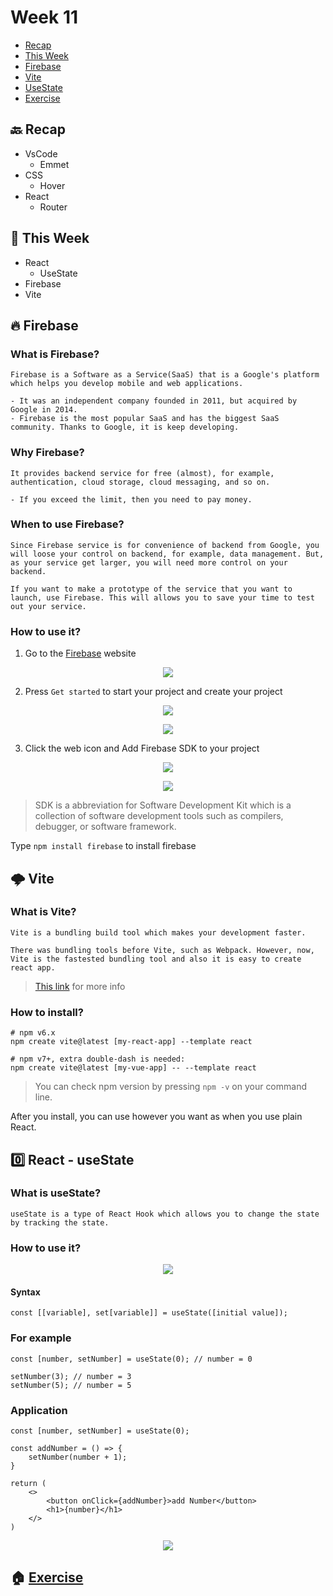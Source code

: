 # Week 11

- [Recap](https://github.com/OfficerChul/webDev101/blob/main/k_Week_11/Week_11.md#-recap)
- [This Week](https://github.com/OfficerChul/webDev101/blob/main/k_Week_11/Week_11.md#-this-week)
- [Firebase](https://github.com/OfficerChul/webDev101/blob/main/k_Week_11/Week_11.md#-firebase)
- [Vite](https://github.com/OfficerChul/webDev101/blob/main/k_Week_11/Week_11.md#%EF%B8%8F-vite)
- [UseState](https://github.com/OfficerChul/webDev101/blob/main/k_Week_11/Week_11.md#0%EF%B8%8F%E2%83%A3-react---usestate)
- [Exercise](https://github.com/OfficerChul/webDev101/blob/main/k_Week_11/Week_11.md#-exercise)

## 🔙 Recap

- VsCode
    - Emmet
- CSS 
    - Hover
- React
    - Router

## 📖 This Week

- React
    - UseState
- Firebase
- Vite

## 🔥 Firebase

### What is Firebase?

```
Firebase is a Software as a Service(SaaS) that is a Google's platform which helps you develop mobile and web applications.

- It was an independent company founded in 2011, but acquired by Google in 2014.
- Firebase is the most popular SaaS and has the biggest SaaS community. Thanks to Google, it is keep developing.

```

### Why Firebase?
```
It provides backend service for free (almost), for example, authentication, cloud storage, cloud messaging, and so on.

- If you exceed the limit, then you need to pay money.
```

### When to use Firebase?
```
Since Firebase service is for convenience of backend from Google, you will loose your control on backend, for example, data management. But, as your service get larger, you will need more control on your backend.

If you want to make a prototype of the service that you want to launch, use Firebase. This will allows you to save your time to test out your service.
```

### How to use it?

1. Go to the [Firebase](https://firebase.google.com/) website

<p align='center'><img src='./images/firebase1.jpg'/></p>

2. Press `Get started` to start your project and create your project

<p align='center'><img src='./images/firebase2.png'/></p>
<p align='center'><img src='./images/firebase3.jpg'/></p>

3. Click the web icon and Add Firebase SDK to your project

<p align='center'><img src='./images/firebase4.jpg'/></p>

<p align='center'><img src='./images/firebase5.jpg'/></p>

> SDK is a abbreviation for Software Development Kit which is a collection of software development tools such as compilers, debugger, or software framework.


Type `npm install firebase` to install firebase

## 🌩️ Vite

### What is Vite?
```
Vite is a bundling build tool which makes your development faster.

There was bundling tools before Vite, such as Webpack. However, now, Vite is the fastested bundling tool and also it is easy to create react app.
```
> [This link](https://vitejs.dev/) for more info

### How to install?
```
# npm v6.x
npm create vite@latest [my-react-app] --template react

# npm v7+, extra double-dash is needed:
npm create vite@latest [my-vue-app] -- --template react
```
> You can check npm version by pressing `npm -v` on your command line.

After you install, you can use however you want as when you use plain React.







## 0️⃣ React - useState

### What is useState?
```
useState is a type of React Hook which allows you to change the state by tracking the state.
```

### How to use it?
<p align='center'><img src='./images/usestate.jpg'/></p>

#### Syntax
```
const [[variable], set[variable]] = useState([initial value]);
```

### For example
```
const [number, setNumber] = useState(0); // number = 0

setNumber(3); // number = 3
setNumber(5); // number = 5
```

### Application
```
const [number, setNumber] = useState(0);

const addNumber = () => {
    setNumber(number + 1);
}

return (
    <>
        <button onClick={addNumber}>add Number</button>
        <h1>{number}</h1>
    </>
)
```

<p align='center'><img src='./images/usestate1.png' /></p>

## 🏠 [Exercise]()